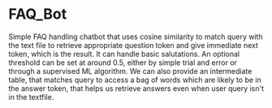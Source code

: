 # FAQ_Bot
Simple FAQ handling chatbot that uses cosine similarity to match query with the text file to retrieve appropriate question token and give immediate next token, which is the result. It can handle basic salutations. An optional threshold can be set at around 0.5, either by simple trial and error or through a supervised ML algorithm. We can also provide an intermediate table, that matches query to access a bag of words which are likely to be in the answer token, that helps us retrieve answers even when user query isn't in the textfile. 
